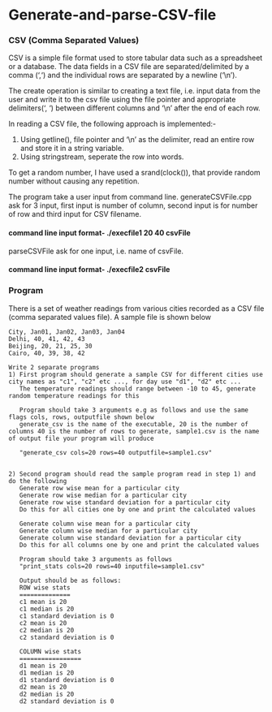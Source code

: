 # Generate-and-parse-CSV-file
### CSV (Comma Separated Values)
CSV is a simple file format used to store tabular data such as a spreadsheet or a database. The data fields in a CSV file are separated/delimited by a comma (‘,‘) and the individual rows are separated by a newline (‘\n’).

The create operation is similar to creating a text file, i.e. input data from the user and write it to the csv file using the file pointer and appropriate delimiters(‘, ‘) between different columns and ‘\n’ after the end of each row.

In reading a CSV file, the following approach is implemented:-

1. Using getline(), file pointer and ‘\n’ as the delimiter, read an entire row and store it in a string variable.
2. Using stringstream, seperate the row into words.

To get a random number, I have used a srand(clock()), that provide random number without causing any repetition.

The program take a user input from command line.
generateCSVFile.cpp ask for 3 input, first input is number of column, second input is for number of row and third input for CSV filename.
#### command line input format-   ./execfile1  20 40 csvFile
parseCSVFile  ask for one input, i.e. name of csvFile.
#### command line input format-   ./execfile2  csvFile


### Program
There is a set of weather readings from various cities recorded as a CSV file (comma separated values file). 
    A sample file is shown below 

    City, Jan01, Jan02, Jan03, Jan04
    Delhi, 40, 41, 42, 43
    Beijing, 20, 21, 25, 30
    Cairo, 40, 39, 38, 42

    Write 2 separate programs
    1) First program should generate a sample CSV for different cities use city names as "c1", "c2" etc ..., for day use "d1", "d2" etc ...
       The temperature readings should range between -10 to 45, generate random temperature readings for this
 
       Program should take 3 arguments e.g as follows and use the same flags cols, rows, outputfile shown below
       generate_csv is the name of the executable, 20 is the number of columns 40 is the number of rows to generate, sample1.csv is the name of output file your program will produce

       "generate_csv cols=20 rows=40 outputfile=sample1.csv"
       

    2) Second program should read the sample program read in step 1) and do the following
       Generate row wise mean for a particular city
       Generate row wise median for a particular city
       Generate row wise standard deviation for a particular city
       Do this for all cities one by one and print the calculated values

       Generate column wise mean for a particular city
       Generate column wise median for a particular city
       Generate column wise standard deviation for a particular city
       Do this for all columns one by one and print the calculated values

       Program should take 3 arguments as follows
       "print_stats cols=20 rows=40 inputfile=sample1.csv"

       Output should be as follows:
       ROW wise stats
       ==============
       c1 mean is 20
       c1 median is 20
       c1 standard deviation is 0
       c2 mean is 20
       c2 median is 20
       c2 standard deviation is 0

       COLUMN wise stats
       =================
       d1 mean is 20
       d1 median is 20
       d1 standard deviation is 0
       d2 mean is 20
       d2 median is 20
       d2 standard deviation is 0

